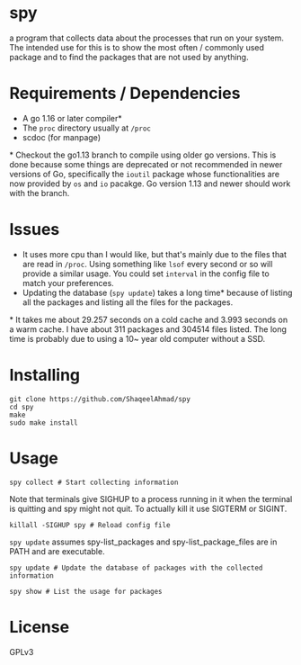 # spy

a program that collects data about the processes that run on your system.
The intended use for this is to show the most often / commonly used package and
to find the packages that are not used by anything.

# Requirements / Dependencies
- A go 1.16 or later compiler*
- The `proc` directory usually at `/proc`
- scdoc (for manpage)

\* Checkout the go1.13 branch to compile using older go versions. This is done
because some things are deprecated or not recommended in newer versions of Go,
specifically the `ioutil` package whose functionalities are now provided by `os` and
`io` pacakge. Go version 1.13 and newer should work with the branch.

# Issues
- It uses more cpu than I would like, but that's mainly due to the files that
  are read in `/proc`. Using something like `lsof` every second or so will
  provide a similar usage. You could set `interval` in the config file to
  match your preferences.
- Updating the database (`spy update`) takes a long time*  because of listing
  all the packages and listing all the files for the packages.

\* It takes me about 29.257 seconds on a cold cache and 3.993 seconds on a warm
cache. I have about 311 packages and 304514 files listed. The long time
is probably due to using a 10~ year old computer without a SSD.

# Installing

```
git clone https://github.com/ShaqeelAhmad/spy
cd spy
make
sudo make install
```

# Usage

```
spy collect # Start collecting information
```

Note that terminals give SIGHUP to a process running in it when the terminal is
quitting and spy might not quit. To actually kill it use SIGTERM or SIGINT.
```
killall -SIGHUP spy # Reload config file
```

`spy update` assumes spy-list_packages and spy-list_package_files are in PATH
and are executable.
```
spy update # Update the database of packages with the collected information
```

```
spy show # List the usage for packages
```

# License

GPLv3
